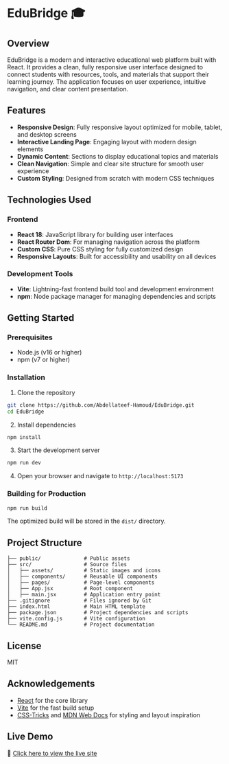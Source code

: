 # EduBridge 🎓

## Overview
EduBridge is a modern and interactive educational web platform built with React. It provides a clean, fully responsive user interface designed to connect students with resources, tools, and materials that support their learning journey. The application focuses on user experience, intuitive navigation, and clear content presentation.

## Features
- **Responsive Design**: Fully responsive layout optimized for mobile, tablet, and desktop screens  
- **Interactive Landing Page**: Engaging layout with modern design elements  
- **Dynamic Content**: Sections to display educational topics and materials  
- **Clean Navigation**: Simple and clear site structure for smooth user experience  
- **Custom Styling**: Designed from scratch with modern CSS techniques  

## Technologies Used

### Frontend
- **React 18**: JavaScript library for building user interfaces  
- **React Router Dom**: For managing navigation across the platform  
- **Custom CSS**: Pure CSS styling for fully customized design  
- **Responsive Layouts**: Built for accessibility and usability on all devices  

### Development Tools
- **Vite**: Lightning-fast frontend build tool and development environment  
- **npm**: Node package manager for managing dependencies and scripts  

## Getting Started

### Prerequisites
- Node.js (v16 or higher)  
- npm (v7 or higher)  

### Installation

1. Clone the repository
```bash
git clone https://github.com/Abdellateef-Hamoud/EduBridge.git
cd EduBridge
```

2. Install dependencies
```bash
npm install
```

3. Start the development server
```bash
npm run dev
```

4. Open your browser and navigate to `http://localhost:5173`

### Building for Production

```bash
npm run build
```

The optimized build will be stored in the `dist/` directory.

## Project Structure
```
├── public/              # Public assets
├── src/                 # Source files
│   ├── assets/          # Static images and icons
│   ├── components/      # Reusable UI components
│   ├── pages/           # Page-level components
│   ├── App.jsx          # Root component
│   ├── main.jsx         # Application entry point
├── .gitignore           # Files ignored by Git
├── index.html           # Main HTML template
├── package.json         # Project dependencies and scripts
├── vite.config.js       # Vite configuration
└── README.md            # Project documentation
```

## License
MIT

## Acknowledgements
- [React](https://reactjs.org/) for the core library  
- [Vite](https://vitejs.dev/) for the fast build setup  
- [CSS-Tricks](https://css-tricks.com/) and [MDN Web Docs](https://developer.mozilla.org/) for styling and layout inspiration  

## Live Demo
🔗 [Click here to view the live site](https://edu-bridge-git-master-abdellateefs-projects.vercel.app/)
